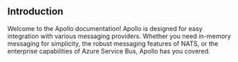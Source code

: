 ## Introduction

Welcome to the Apollo documentation! Apollo is designed for easy integration with various messaging providers. Whether you need in-memory messaging for simplicity, the robust messaging features of NATS, or the enterprise capabilities of Azure Service Bus, Apollo has you covered.
